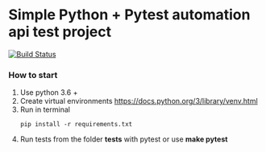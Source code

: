 # Simple Python + Pytest automation api test project

[![Build Status](https://travis-ci.com/test1910md/traning_api_test.svg?branch=master)](https://travis-ci.com/github/test1910md/traning_api_test)

### How to start
1. Use python 3.6 +
2. Create virtual environments https://docs.python.org/3/library/venv.html
3. Run in terminal 
    ```buildoutcfg
    pip install -r requirements.txt
    ```
4. Run tests from the folder **tests** with pytest or use **make pytest**


